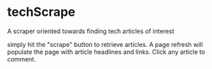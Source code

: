 # techScrape
A scraper oriented towards finding tech articles of interest

simply hit the "scrape" button to retrieve articles. A page refresh will populate the page with article headlines and links. Click any article to comment.